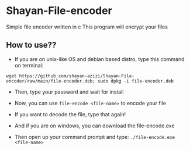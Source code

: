 # Shayan-File-encoder
Simple file encoder written in c
This program will encrypt your files

## How to use??
- If you are on unix-like OS and debian based distro, type this command on terminal: 
```
wget https://github.com/shayan-azizi/Shayan-File-encoder/raw/main/file-encoder.deb; sudo dpkg -i file-encoder.deb
```
- Then, type your password and wait for install
- Now, you can use `file-encode <file-name>` to encode your file
- If you want to decode the file, type that again!

- And if you are on windows, you can download the file-encode.exe
- Then open up your command prompt and type: `./file-encode.exe <file-name>`

